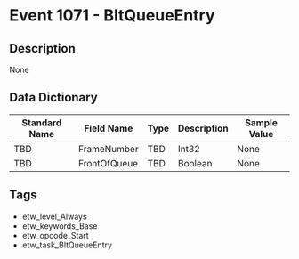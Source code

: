 # Event 1071 - BltQueueEntry

## Description
None

## Data Dictionary
|Standard Name|Field Name|Type|Description|Sample Value|
|---|---|---|---|---|
|TBD|FrameNumber|TBD|Int32|None|None|
|TBD|FrontOfQueue|TBD|Boolean|None|None|

## Tags
* etw_level_Always
* etw_keywords_Base
* etw_opcode_Start
* etw_task_BltQueueEntry
